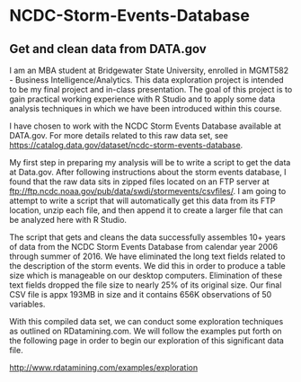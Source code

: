 # NCDC-Storm-Events-Database

## Get and clean data from DATA.gov
I am an MBA student at Bridgewater State University, enrolled in MGMT582 - Business Intelligence/Analytics.  This data exploration project is intended to be my final project and in-class presentation.  The goal of this project is to gain practical working experience with R Studio and to apply some data analysis techniques in which we have been introduced within this course.

I have chosen to work with the NCDC Storm Events Database available at DATA.gov.  For more details related to this raw data set, see <https://catalog.data.gov/dataset/ncdc-storm-events-database>.

My first step in preparing my analysis will be to write a script to get the data at Data.gov.  After following instructions about the storm events database, I found that the raw data sits in zipped files located on an FTP server at <ftp://ftp.ncdc.noaa.gov/pub/data/swdi/stormevents/csvfiles/>.  I am going to attempt to write a script that will automatically get this data from its FTP location, unzip each file, and then append it to create a larger file that can be analyzed here with R Studio.

The script that gets and cleans the data successfully assembles 10+ years of data from the NCDC Storm Events Database from calendar year 2006 through summer of 2016.  We have eliminated the long text fields related to the description of the storm events.  We did this in order to produce a table size which is manageable on our desktop computers.  Elimination of these text fields dropped the file size to nearly 25% of its original size.  Our final CSV file is appx 193MB in size and it contains 656K observations of 50 variables.

With this compiled data set, we can conduct some exploration techniques as outlined on RDatamining.com.  We will follow the examples put forth on the following page in order to begin our exploration of this significant data file.

<http://www.rdatamining.com/examples/exploration>

